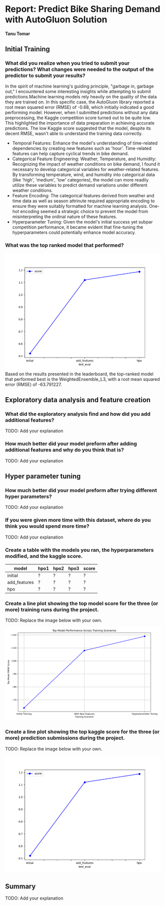 # Report: Predict Bike Sharing Demand with AutoGluon Solution
#### Tanu Tomar

## Initial Training
### What did you realize when you tried to submit your predictions? What changes were needed to the output of the predictor to submit your results?
In the spirit of machine learning's guiding principle, "garbage in, garbage out," I encountered some interesting insights while attempting to submit predictions.Machine learning models rely heavily on the quality of the data they are trained on. In this specific case, the AutoGluon library reported a root mean squared error (RMSE) of -0.68, which initially indicated a good performing model. However, when I submitted predictions without any data preprocessing, the Kaggle competition score turned out to be quite low. This highlighted the importance of data preparation in achieving accurate predictions.
The low Kaggle score suggested that the model, despite its decent RMSE, wasn't able to understand the training data correctly. 

* Temporal Features: Enhance the model's understanding of time-related dependencies by creating new features such as 'hour'. Time-related features can help capture cyclical trends in bike demand.
* Categorical Feature Engineering: Weather, Temperature, and Humidity: Recognizing the impact of weather conditions on bike demand, I found it necessary to develop categorical variables for weather-related features. By transforming temperature, wind, and humidity into categorical data (like 'high', 'medium', 'low' categories), the model can more readily utilize these variables to predict demand variations under different weather conditions.
* Feature Encoding: The categorical features derived from weather and time data as well as season attrinute required appropriate encoding to ensure they were suitably formatted for machine learning analysis. One-hot encoding seemed a strategic choice to prevent the model from misinterpreting the ordinal nature of these features.
* Hyperparameter Tuning: Given the model's initial success yet subpar competition performance, it became evident that fine-tuning the hyperparameters could potentially enhance model accuracy. 

### What was the top ranked model that performed?
![model_test_score.png](img/model_test_score.png)
Based on the results presented in the leaderboard, the top-ranked model that performed best is the WeightedEnsemble_L3, with a root mean squared error (RMSE) of -63.791227.

## Exploratory data analysis and feature creation
### What did the exploratory analysis find and how did you add additional features?
TODO: Add your explanation

### How much better did your model preform after adding additional features and why do you think that is?
TODO: Add your explanation

## Hyper parameter tuning
### How much better did your model preform after trying different hyper parameters?
TODO: Add your explanation

### If you were given more time with this dataset, where do you think you would spend more time?
TODO: Add your explanation

### Create a table with the models you ran, the hyperparameters modified, and the kaggle score.
|model|hpo1|hpo2|hpo3|score|
|--|--|--|--|--|
|initial|?|?|?|?|
|add_features|?|?|?|?|
|hpo|?|?|?|?|

### Create a line plot showing the top model score for the three (or more) training runs during the project.

TODO: Replace the image below with your own.

![model_train_score.png](img/model_train_score.png)

### Create a line plot showing the top kaggle score for the three (or more) prediction submissions during the project.

TODO: Replace the image below with your own.

![model_test_score.png](img/model_test_score.png)

## Summary
TODO: Add your explanation
